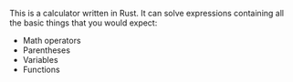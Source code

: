 This is a calculator written in Rust.
It can solve expressions containing all the basic things that you would expect:

- Math operators
- Parentheses
- Variables
- Functions
